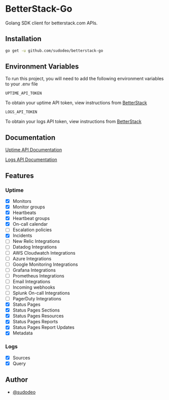 # BetterStack-Go

Golang SDK client for betterstack.com APIs.

## Installation

```bash
go get -u github.com/sudodeo/betterstack-go
```

## Environment Variables

To run this project, you will need to add the following environment variables to your .env file

`UPTIME_API_TOKEN`

To obtain your uptime API token, view instructions from [BetterStack](https://betterstack.com/docs/uptime/api/getting-started-with-uptime-api/)

`LOGS_API_TOKEN`

To obtain your logs API token, view instructions from [BetterStack](https://betterstack.com/docs/logs/api/getting-started/)

## Documentation

[Uptime API Documentation](https://betterstack.com/docs/uptime/api/getting-started-with-uptime-api/)

[Logs API Documentation](https://betterstack.com/docs/logs/api/getting-started/)

## Features

### Uptime
- [x] Monitors
- [x] Monitor groups
- [x] Heartbeats
- [x] Heartbeat groups
- [x] On-call calendar
- [ ] Escalation policies
- [x] Incidents
- [ ] New Relic Integrations
- [ ] Datadog Integrations
- [ ] AWS Cloudwatch Integrations
- [ ] Azure Integrations
- [ ] Google Monitoring Integrations
- [ ] Grafana Integrations
- [ ] Prometheus Integrations
- [ ] Email Integrations
- [ ] Incoming webhooks
- [ ] Splunk On-call Integrations
- [ ] PagerDuty Integrations
- [x] Status Pages
- [x] Status Pages Sections
- [x] Status Pages Resources 
- [x] Status Pages Reports 
- [x] Status Pages Report Updates 
- [x] Metadata

### Logs
- [x] Sources
- [x] Query

<!-- ## Usage/Examples

```golang
package main

import (
    betterstack "github.com/sudodeo/betterstack-go"
)

func main(){
    bs, err := betterstack.NewFromENV()
    if err != nil {
        panic(err)
    }

    monitors, err := bs.ListMonitors()
    if err != nil {
        panic(err)
    }

    log.Println(monitors)
}
``` -->

## Author

- [@sudodeo](https://www.github.com/sudodeo)
